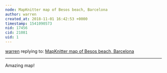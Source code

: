 ```yaml
---
node: MapKnitter map of Besos beach, Barcelona
author: warren
created_at: 2018-11-01 16:42:53 +0000
timestamp: 1541090573
nid: 17456
cid: 21081
uid: 1
---
```




[warren](../profile/warren) replying to: [MapKnitter map of Besos beach, Barcelona](../notes/imvec/11-01-2018/mapknitter-map-of-besos-beach-barcelona)

----
Amazing map!